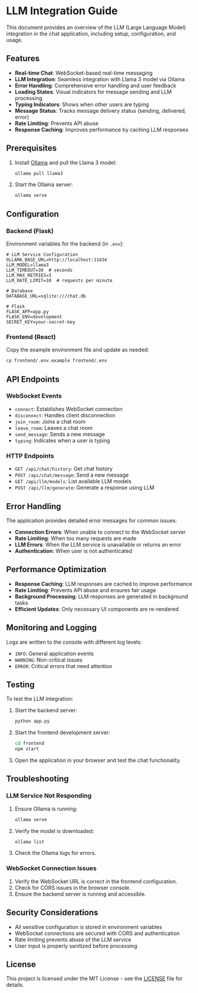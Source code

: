 # LLM Integration Guide

This document provides an overview of the LLM (Large Language Model) integration in the chat application, including setup, configuration, and usage.

## Features

- **Real-time Chat**: WebSocket-based real-time messaging
- **LLM Integration**: Seamless integration with Llama 3 model via Ollama
- **Error Handling**: Comprehensive error handling and user feedback
- **Loading States**: Visual indicators for message sending and LLM processing
- **Typing Indicators**: Shows when other users are typing
- **Message Status**: Tracks message delivery status (sending, delivered, error)
- **Rate Limiting**: Prevents API abuse
- **Response Caching**: Improves performance by caching LLM responses

## Prerequisites

1. Install [Ollama](https://ollama.ai/) and pull the Llama 3 model:
   ```bash
   ollama pull llama3
   ```

2. Start the Ollama server:
   ```bash
   ollama serve
   ```

## Configuration

### Backend (Flask)

Environment variables for the backend (in `.env`):

```env
# LLM Service Configuration
OLLAMA_BASE_URL=http://localhost:11434
LLM_MODEL=llama3
LLM_TIMEOUT=30  # seconds
LLM_MAX_RETRIES=3
LLM_RATE_LIMIT=10  # requests per minute

# Database
DATABASE_URL=sqlite:///chat.db

# Flask
FLASK_APP=app.py
FLASK_ENV=development
SECRET_KEY=your-secret-key
```

### Frontend (React)

Copy the example environment file and update as needed:

```bash
cp frontend/.env.example frontend/.env
```

## API Endpoints

### WebSocket Events

- `connect`: Establishes WebSocket connection
- `disconnect`: Handles client disconnection
- `join_room`: Joins a chat room
- `leave_room`: Leaves a chat room
- `send_message`: Sends a new message
- `typing`: Indicates when a user is typing

### HTTP Endpoints

- `GET /api/chat/history`: Get chat history
- `POST /api/chat/message`: Send a new message
- `GET /api/llm/models`: List available LLM models
- `POST /api/llm/generate`: Generate a response using LLM

## Error Handling

The application provides detailed error messages for common issues:

- **Connection Errors**: When unable to connect to the WebSocket server
- **Rate Limiting**: When too many requests are made
- **LLM Errors**: When the LLM service is unavailable or returns an error
- **Authentication**: When user is not authenticated

## Performance Optimization

- **Response Caching**: LLM responses are cached to improve performance
- **Rate Limiting**: Prevents API abuse and ensures fair usage
- **Background Processing**: LLM responses are generated in background tasks
- **Efficient Updates**: Only necessary UI components are re-rendered

## Monitoring and Logging

Logs are written to the console with different log levels:

- `INFO`: General application events
- `WARNING`: Non-critical issues
- `ERROR`: Critical errors that need attention

## Testing

To test the LLM integration:

1. Start the backend server:
   ```bash
   python app.py
   ```

2. Start the frontend development server:
   ```bash
   cd frontend
   npm start
   ```

3. Open the application in your browser and test the chat functionality.

## Troubleshooting

### LLM Service Not Responding

1. Ensure Ollama is running:
   ```bash
   ollama serve
   ```

2. Verify the model is downloaded:
   ```bash
   ollama list
   ```

3. Check the Ollama logs for errors.

### WebSocket Connection Issues

1. Verify the WebSocket URL is correct in the frontend configuration.
2. Check for CORS issues in the browser console.
3. Ensure the backend server is running and accessible.

## Security Considerations

- All sensitive configuration is stored in environment variables
- WebSocket connections are secured with CORS and authentication
- Rate limiting prevents abuse of the LLM service
- User input is properly sanitized before processing

## License

This project is licensed under the MIT License - see the [LICENSE](LICENSE) file for details.
